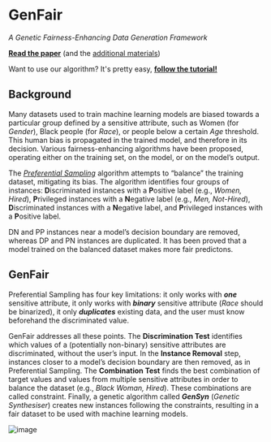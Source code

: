 # GenFair
_A Genetic Fairness-Enhancing Data Generation Framework_

**[Read the paper](https://github.com/FedericoMz/GenFair/blob/main/GenFair%20Additional%20Materials.pdf)**
(and the [additional materials](https://github.com/FedericoMz/GenFair/blob/main/GenFair%20Tutorial.ipynb))

Want to use our algorithm? It's pretty easy, [**follow the tutorial!**](https://github.com/FedericoMz/GenFair/blob/main/GenFair%20Tutorial.ipynb)

## Background
Many datasets used to train machine learning models are biased towards a particular group defined by a sensitive attribute, such as Women (for _Gender_), Black people (for _Race_), or people below a certain _Age_ threshold. This human bias is propagated in the trained model, and therefore in its decision. Various fairness-enhancing algorithms have been proposed, operating either on the training set, on the model, or on the model’s output.

The _[Preferential Sampling](https://dtai.cs.kuleuven.be/events/Benelearn2010/submissions/benelearn2010_submission_18.pdf)_ algorithm attempts to “balance” the training dataset, mitigating its bias. The algorithm identifies four groups of instances: **D**iscriminated instances with a **P**ositive label (e.g., _Women, Hired_), **P**rivileged instances with a **N**egative label (e.g., _Men, Not-Hired_), **D**iscriminated instances with a **N**egative label, and **P**rivileged instances with a **P**ositive label.

DN and PP instances near a model’s decision boundary are removed, whereas DP and PN instances are duplicated. It has been proved that a model trained on the balanced dataset makes more fair predictons.

## GenFair
Preferential Sampling has four key limitations: it only works with **_one_** sensitive attribute, it only works with **_binary_** sensitive attribute (_Race_ should be binarized), it only **_duplicates_** existing data, and the user must know beforehand the discriminated value. 

GenFair addresses all these points. The **Discrimination Test** identifies which values of a (potentially non-binary) sensitive attributes are discriminated, without the user’s input. In the **Instance Removal** step, instances closer to a model’s decision boundary are then removed, as in Preferential Sampling. The **Combination Test** finds the best combination of target values and values from multiple sensitive attributes in order to balance the dataset (e.g., _Black Woman, Hired_). These combinations are called constraint. Finally, a genetic algorithm called **_GenSyn_** (_Genetic Synthesiser_) creates new instances following the constraints, resulting in a fair dataset to be used with machine learning models.

![image](https://github.com/FedericoMz/GenFair/assets/80719913/2d2c1672-95bb-4c29-a8c3-ada39887eb48)

